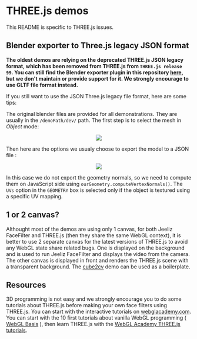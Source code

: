 # THREE.js demos

This README is specific to THREE.js issues.


## Blender exporter to Three.js legacy JSON format

**The oldest demos are relying on the deprecated THREE.js JSON legacy format, which has been removed from THREE.js from `THREE.js release 99`.
You can still find the Blender exporter plugin in this repository [here](https://github.com/jeeliz/jeelizFaceFilter/tree/master/libs/three/blenderExporter), but we don't maintain or provide support for it. We strongly encourage to use GLTF file format instead.**

If you still want to use the JSON Three.js legacy file format, here are some tips:

The original blender files are provided for all demonstrations. They are usually in the `/demoPath/dev/` path. The first step is to select the mesh in *Object* mode:


<p align="center">
<img src='https://jeeliz.com/uploads/BlenderSelectionObjet.png' />
</p>

Then here are the options we usualy choose to export the model to a JSON file :
<p align="center">
<img src='https://jeeliz.com/uploads/BlenderExportOptions.png' />
</p>

In this case we do not export the geometry normals, so we need to compute them on JavaScript side using `ourGeometry.computeVertexNormals()`. The `UVs` option in the `GEOMETRY` box is selected only if the object is textured using a specific UV mapping.


## 1 or 2 canvas?

Althought most of the demos are using only 1 canvas, for both Jeeliz FaceFilter and THREE.js (then they share the same WebGL context), it is better to use 2 separate canvas for the latest versions of THREE.js to avoid any WebGL state share related bugs. One is displayed on the background and is used to run Jeeliz FaceFilter and displays the video from the camera. The other canvas is displayed in front and renders the THREE.js scene with a transparent background. The [cube2cv](cube2cv/) demo can be used as a boilerplate.


## Resources

3D programming is not easy and we strongly encourage you to do some tutorials about THREE.js before making your own face filters using THREE.js. You can start with the interactive tutorials on [webglacademy.com](https://webglacademy.jeeliz.com). You can start with the 10 first tutorials about vanilla WebGL programming ( [WebGL Basis](https://webglacademy.jeeliz.com/courses.php?courses=0_1_20_2_3_4_23_5_6_7_10) ), then learn THREE.js with the [WebGL Academy THREE.js tutorials](https://webglacademy.jeeliz.com/courses.php?courses=19_25_27_33_34).